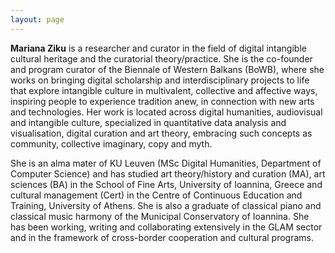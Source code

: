 ```yaml
---
layout: page
---
```



**Mariana Ziku** is a researcher and curator in the field of digital intangible cultural heritage and the curatorial theory/practice.
She is the co-founder and program curator of the Biennale of Western Balkans (BoWB), where she works on bringing digital scholarship and interdisciplinary projects to life that explore intangible culture in multivalent, collective and affective ways, inspiring people to experience tradition anew, in connection with new arts and technologies. Her work is located across digital humanities, audiovisual and intangible culture, specialized in quantitative data analysis and visualisation, digital curation and art theory, embracing such concepts as community, collective imaginary, copy and myth.

She is an alma mater of KU Leuven (MSc Digital Humanities, Department of Computer Science) and has studied art theory/history and curation (MA), art sciences (BA) in the School of Fine Arts, University of Ioannina, Greece and cultural management (Cert) in the Centre of Continuous Education and Training, University of Athens. She is also a graduate of classical piano and classical music harmony of the Municipal Conservatory of Ioannina. She has been working, writing and collaborating extensively in the GLAM sector and in the framework of cross-border cooperation and cultural programs.
